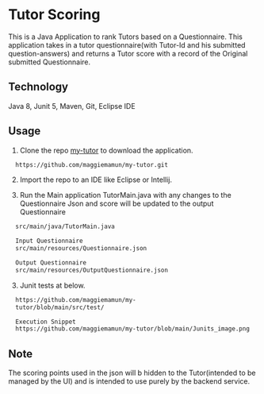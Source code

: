 # Tutor Scoring

This is a Java Application to rank Tutors based on a Questionnaire. This application takes in a tutor questionnaire(with Tutor-Id and his submitted question-answers) and returns a Tutor score with a  record of the Original submitted Questionnaire.

## Technology
Java 8, Junit 5, Maven, Git, Eclipse IDE

## Usage

1. Clone the repo [my-tutor](https://github.com/maggiemamun/my-tutor.git) to download the application.

```bash
  https://github.com/maggiemamun/my-tutor.git
```
2. Import the repo to an IDE like Eclipse or Intellij.

3. Run the Main application TutorMain.java  with any changes to the Questionnaire Json  and score will be updated to the output Questionnaire
   
```bash
  src/main/java/TutorMain.java
```
```bash
  Input Questionnaire
  src/main/resources/Questionnaire.json
```
```bash
  Output Questionnaire
  src/main/resources/OutputQuestionnaire.json
```
3. Junit tests at below.
```bash
  https://github.com/maggiemamun/my- 
  tutor/blob/main/src/test/
```

```bash
  Execution Snippet
  https://github.com/maggiemamun/my-tutor/blob/main/Junits_image.png
```
## Note
The scoring points  used in the json will b hidden to the Tutor(intended to be managed by the UI) and is intended to use purely by the backend service.
